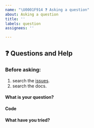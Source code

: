 ```yaml
---
name: "\U0001F914 ❓ Asking a question"
about: Asking a question
title: ''
labels: question
assignees: ''

---
```


## ❓ Questions and Help

### Before asking:
1. search the [issues](https://github.com/mpariente/asteroid/issues).
2. search the docs.

<!-- If you still can't find what you need: -->

#### What is your question?

#### Code

<!-- Please paste a code snippet if your question requires it! -->

#### What have you tried?

